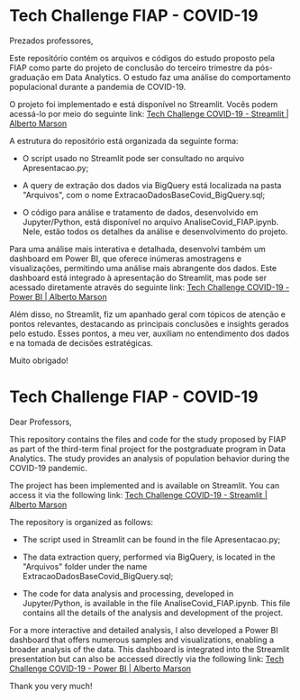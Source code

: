 # Tech Challenge FIAP - COVID-19

Prezados professores, 

Este repositório contém os arquivos e códigos do estudo proposto pela FIAP como parte do projeto de conclusão do terceiro trimestre da pós-graduação em Data Analytics. O estudo faz uma análise do comportamento populacional durante a pandemia de COVID-19.

O projeto foi implementado e está disponível no Streamlit. Vocês podem acessá-lo por meio do seguinte link: [Tech Challenge COVID-19 - Streamlit | Alberto Marson](LINK)

A estrutura do repositório está organizada da seguinte forma:

- O script usado no Streamlit pode ser consultado no arquivo Apresentacao.py;

- A query de extração dos dados via BigQuery está localizada na pasta "Arquivos", com o nome ExtracaoDadosBaseCovid_BigQuery.sql;

- O código para análise e tratamento de dados, desenvolvido em Jupyter/Python, está disponível no arquivo AnaliseCovid_FIAP.ipynb. Nele, estão todos os detalhes da análise e desenvolvimento do projeto.

Para uma análise mais interativa e detalhada, desenvolvi também um dashboard em Power BI, que oferece inúmeras amostragens e visualizações, permitindo uma análise mais abrangente dos dados. Este dashboard está integrado à apresentação do Streamlit, mas pode ser acessado diretamente através do seguinte link:  [Tech Challenge COVID-19 - Power BI | Alberto Marson](LINK) 

Além disso, no Streamlit, fiz um apanhado geral com tópicos de atenção e pontos relevantes, destacando as principais conclusões e insights gerados pelo estudo. Esses pontos, a meu ver, auxiliam no entendimento dos dados e na tomada de decisões estratégicas.

Muito obrigado! 

# Tech Challenge FIAP - COVID-19
Dear Professors,

This repository contains the files and code for the study proposed by FIAP as part of the third-term final project for the postgraduate program in Data Analytics. The study provides an analysis of population behavior during the COVID-19 pandemic.

The project has been implemented and is available on Streamlit. You can access it via the following link: [Tech Challenge COVID-19 - Streamlit | Alberto Marson](LINK)

The repository is organized as follows:

- The script used in Streamlit can be found in the file Apresentacao.py;

- The data extraction query, performed via BigQuery, is located in the "Arquivos" folder under the name ExtracaoDadosBaseCovid_BigQuery.sql;

- The code for data analysis and processing, developed in Jupyter/Python, is available in the file AnaliseCovid_FIAP.ipynb. This file contains all the details of the analysis and development of the project.

For a more interactive and detailed analysis, I also developed a Power BI dashboard that offers numerous samples and visualizations, enabling a broader analysis of the data. This dashboard is integrated into the Streamlit presentation but can also be accessed directly via the following link: [Tech Challenge COVID-19 - Power BI | Alberto Marson](LINK) 

Thank you very much! 
